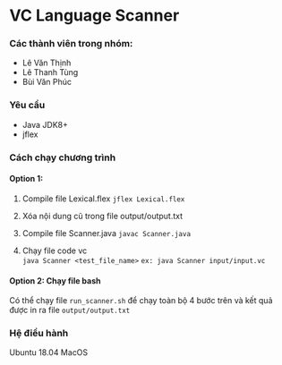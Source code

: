 # VC Language Scanner

### Các thành viên trong nhóm:
- Lê Văn Thịnh 
- Lê Thanh Tùng
- Bùi Văn Phúc

### Yêu cầu
- Java JDK8+
- jflex
### Cách chạy chương trình
#### Option 1:
1. Compile file Lexical.flex
```jflex Lexical.flex```

2. Xóa nội dung cũ trong file output/output.txt

3. Compile file Scanner.java
```javac Scanner.java```

4. Chạy file code vc<br>
```java Scanner <test_file_name>``` 
```ex: java Scanner input/input.vc```

#### Option 2: Chạy file bash
Có thể chạy file ```run_scanner.sh``` để chạy toàn bộ 4 bước trên và kết quả được in ra file ```output/output.txt```

### Hệ điều hành
Ubuntu 18.04
MacOS
